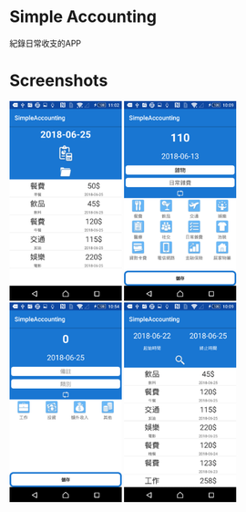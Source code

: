 # Simple Accounting
紀錄日常收支的APP

# Screenshots
<img src="https://github.com/HsiehMinYu/Accounting/blob/master/screenhot/Screenshot_1.png" data-canonical-src="Screenshot_1.png" height="350" /> <img src=https://github.com/HsiehMinYu/Accounting/blob/master/screenhot/Screenshot_2.png data-canonical-src="Screenshot_2.png" height="350" /> <img src=https://github.com/HsiehMinYu/Accounting/blob/master/screenhot/screenhot/Screenshot_4.png data-canonical-src="Screenshot_4.png" height="350" /> <img src=https://github.com/HsiehMinYu/Accounting/blob/master/screenhot/Screenshot_3.png data-canonical-src="Screenshot_3.png" height="350" />
